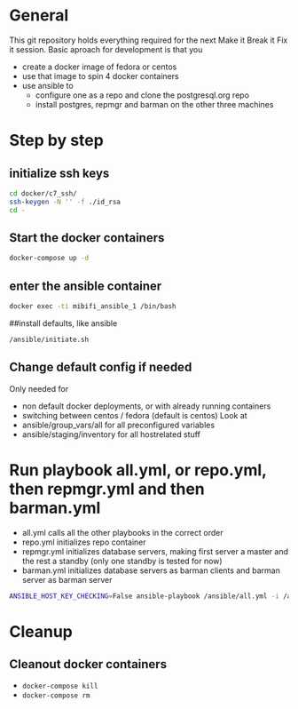 # General

This git repository holds everything required for the next Make it Break it Fix it session.
Basic aproach for development is that you
* create a docker image of fedora or centos
* use that image to spin 4 docker containers
* use ansible to 
  * configure one as a repo and clone the postgresql.org repo
  * install postgres, repmgr and barman on the other three machines

# Step by step

## initialize ssh keys
```bash
cd docker/c7_ssh/
ssh-keygen -N '' -f ./id_rsa
cd -
```

## Start the docker containers

```bash
docker-compose up -d
```

## enter the ansible container
```bash
docker exec -ti mibifi_ansible_1 /bin/bash
```

##install defaults, like ansible
```bash
/ansible/initiate.sh
```

## Change default config if needed

Only needed for 
* non default docker deployments, or with already running containers
* switching between centos / fedora (default is centos)
Look at 
* ansible/group_vars/all for all preconfigured variables
* ansible/staging/inventory for all hostrelated stuff

# Run playbook all.yml, or repo.yml, then repmgr.yml and then barman.yml

* all.yml calls all the other playbooks in the correct order
* repo.yml initializes repo container
* repmgr.yml initializes database servers, making first server a master and the rest a standby (only one standby is tested for now)
* barman.yml initializes database servers as barman clients and barman server as barman server

```bash
ANSIBLE_HOST_KEY_CHECKING=False ansible-playbook /ansible/all.yml -i /ansible/staging/inventory -u root --private-key /ansible//id_rsa
```

# Cleanup

## Cleanout docker containers

* `docker-compose kill`
* `docker-compose rm`
